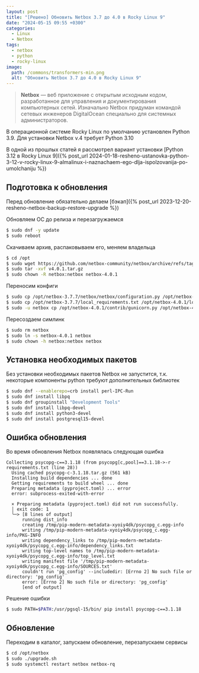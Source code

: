 ```yaml
---
layout: post
title: "[Решено] Обновить Netbox 3.7 до 4.0 в Rocky Linux 9"
date: "2024-05-15 09:55 +0300"
categories: 
  - Linux
  - Netbox
tags: 
  - netbox
  - python
  - rocky-linux
image:
  path: /commons/transformers-min.png
  alt: "Обновить Netbox 3.7 до 4.0 в Rocky Linux 9"
---
```


> **Netbox** — веб приложение с открытым исходным кодом, разработанное для управления и документирования компьютерных сетей. Изначально Netbox придуман командой сетевых инженеров DigitalOcean специально для системных администраторов.

В операционной системе Rocky Linux по умолчанию установлен Python 3.9. Для установки Netbox v.4 требует Python 3.10

В одной из прошлых статей я рассмотрел вариант установки [Python 3.12 в Rocky Linux 9]({% post_url 2024-01-18-resheno-ustanovka-python-3-12-v-rocky-linux-9-almalinux-i-naznachaem-ego-dlja-ispolzovanija-po-umolchaniju %})

## Подготовка к обновления

Перед обновление обязательно делаем [бэкап]({% post_url 2023-12-20-resheno-netbox-backup-restore-upgrade %})

Обновляем ОС до релиза и перезагружаемся
```sh
$ sudo dnf -y update
$ sudo reboot
```

Скачиваем архив, распаковываем его, меняем владельца
```sh
$ cd /opt
$ sudo wget https://github.com/netbox-community/netbox/archive/refs/tags/v4.0.1.tar.gz
$ sudo tar -xvf v4.0.1.tar.gz
$ sudo chown -R netbox:netbox netbox-4.0.1
```

Переносим конфиги
```sh
$ sudo cp /opt/netbox-3.7.7/netbox/netbox/configuration.py /opt/netbox-4.0.1/netbox/netbox/configuration.py
$ sudo cp /opt/netbox-3.7.7/local_requirements.txt /opt/netbox-4.0.1/local_requirements.txt
$ sudo -u netbox cp /opt/netbox-4.0.1/contrib/gunicorn.py /opt/netbox-4.0.1/gunicorn.py
```

Пересоздаем симлинк
```sh
$ sudo rm netbox
$ sudo ln -s netbox-4.0.1 netbox
$ sudo chown -h netbox:netbox netbox
```

## Установка необходимых пакетов

Без установки необходимых пакетов Netbox не запустится, т.к. некоторые компоненты python требуют дополнительных библиотек
```sh
$ sudo dnf --enablerepo=crb install perl-IPC-Run
$ sudo dnf install libpq
$ sudo dnf groupinstall "Development Tools"
$ sudo dnf install libpq-devel
$ sudo dnf install python3-devel
$ sudo dnf install postgresql15-devel
```

## Ошибка обновления

Во время обновления Netbox появлялась следующая ошибка
```
Collecting psycopg-c==3.1.18 (from psycopg[c,pool]==3.1.18->-r requirements.txt (line 28))
  Using cached psycopg-c-3.1.18.tar.gz (561 kB)
  Installing build dependencies ... done
  Getting requirements to build wheel ... done
  Preparing metadata (pyproject.toml) ... error
  error: subprocess-exited-with-error

  × Preparing metadata (pyproject.toml) did not run successfully.
  │ exit code: 1
  ╰─> [8 lines of output]
      running dist_info
      creating /tmp/pip-modern-metadata-xyoiy4dk/psycopg_c.egg-info
      writing /tmp/pip-modern-metadata-xyoiy4dk/psycopg_c.egg-info/PKG-INFO
      writing dependency_links to /tmp/pip-modern-metadata-xyoiy4dk/psycopg_c.egg-info/dependency_links.txt
      writing top-level names to /tmp/pip-modern-metadata-xyoiy4dk/psycopg_c.egg-info/top_level.txt
      writing manifest file '/tmp/pip-modern-metadata-xyoiy4dk/psycopg_c.egg-info/SOURCES.txt'
      couldn't run 'pg_config' --includedir: [Errno 2] No such file or directory: 'pg_config'
      error: [Errno 2] No such file or directory: 'pg_config'
      [end of output]
```

Решение ошибки
```sh
$ sudo PATH=$PATH:/usr/pgsql-15/bin/ pip install psycopg-c==3.1.18
```

## Обновление

Переходим в каталог, запускаем обновление, перезапускаем сервисы
```sh
$ cd /opt/netbox
$ sudo ./upgrade.sh
$ sudo systemctl restart netbox netbox-rq
```